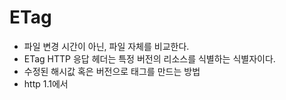 # ETag
- 파일 변경 시간이 아닌, 파일 자체를 비교한다.
- ETag HTTP 응답 헤더는 특정 버전의 리소스를 식별하는 식별자이다.
- 수정된 해시값 혹은 버전으로 태그를 만드는 방법
- http 1.1에서 

## 